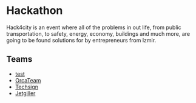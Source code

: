 # Hackathon

Hack4city is an event where all of the problems in out life, from public transportation, to safety, energy, economy, buildings and much more, are going to be found solutions for by entrepreneurs from Izmir.

## Teams
- [test](https://github.com/testTeam/repo) 
- [OrcaTeam](https://github.com/team-orca/hack4city)
- [Techsign](https://github.com/kurtiniadiss)
- [Jetgiller](https://github.com/ilaydacansinkoc/Hack4City-jetgiller-final)
